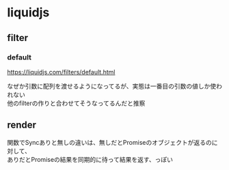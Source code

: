 # liquidjs

## filter

### default
https://liquidjs.com/filters/default.html

なぜか引数に配列を渡せるようになってるが、実態は一番目の引数の値しか使われない  
他のfilterの作りと合わせてそうなってるんだと推察

## render
関数でSyncありと無しの違いは、無しだとPromiseのオブジェクトが返るのに対して、  
ありだとPromiseの結果を同期的に待って結果を返す、っぽい